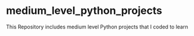 # medium_level_python_projects
This Repository includes medium level Python projects that I coded to learn
